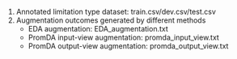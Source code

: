 1. Annotated limitation type dataset: train.csv/dev.csv/test.csv
2. Augmentation outcomes generated by different methods
   * EDA augmentation: EDA_augmentation.txt
   * PromDA input-view augmentation: promda_input_view.txt
   * PromDA output-view augmentation: promda_output_view.txt

